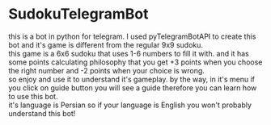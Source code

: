 # SudokuTelegramBot
this is a bot in python for telegram. I used pyTelegramBotAPI to create this bot and it's game is different from the regular 9x9 sudoku.  
this game is a 6x6 sudoku that uses 1-6 numbers to fill it with. and it has some points calculating philosophy that you get +3 points when you choose the right number and -2 points when your choice is wrong.  
so enjoy and use it to understand it's gameplay. by the way, in it's menu if you click on guide button you will see a guide therefore you can learn how to use this bot.  
it's language is Persian so if your language is English you won't probably understand this bot!  
